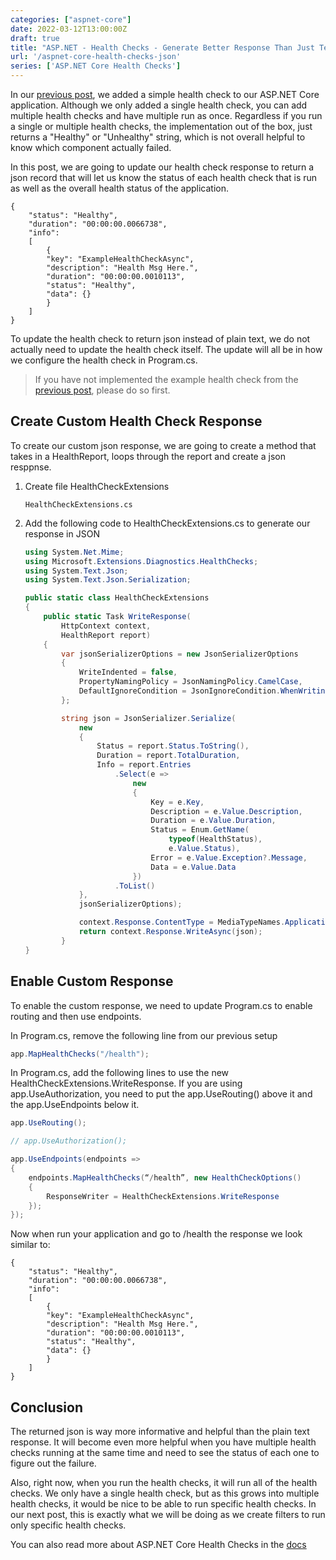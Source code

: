 ```yaml
---
categories: ["aspnet-core"]
date: 2022-03-12T13:00:00Z
draft: true
title: "ASP.NET - Health Checks - Generate Better Response Than Just Text"
url: '/aspnet-core-health-checks-json'
series: ['ASP.NET Core Health Checks']
---
```


In our [previous post](/aspnet-core-health-checks), we added a simple health check to our ASP.NET Core application. Although we only added a single health check, you can add multiple health checks and have multiple run as once.  Regardless if you run a single or multiple health checks, the implementation out of the box, just returns a "Healthy" or "Unhealthy" string, which is not overall helpful to know which component actually failed.

In this post, we are going to update our health check response to return a json record that will let us know the status of each health check that is run as well as the overall health status of the application.

```
{
    "status": "Healthy",
    "duration": "00:00:00.0066738",
    "info":
    [
        {
        "key": "ExampleHealthCheckAsync",
        "description": "Health Msg Here.",
        "duration": "00:00:00.0010113",
        "status": "Healthy",
        "data": {}
        }
    ]
}
```

<!--more-->

To update the health check to return json instead of plain text, we do not actually need to update the health check itself. The update will all be in how we configure the health check in Program.cs.

> If you have not implemented the example health check from the [previous post](/aspnet-core-health-checks), please do so first.

## Create Custom Health Check Response

To create our custom json response, we are going to create a method that takes in a HealthReport, loops through the report and create a json resppnse.

1. Create file HealthCheckExtensions

    ```text
    HealthCheckExtensions.cs
    ```

1. Add the following code to HealthCheckExtensions.cs to generate our response in JSON

    ```csharp {linenos=true, hl_lines=["20-38"]}
    using System.Net.Mime;
    using Microsoft.Extensions.Diagnostics.HealthChecks;
    using System.Text.Json;
    using System.Text.Json.Serialization;

    public static class HealthCheckExtensions
    {
        public static Task WriteResponse(
            HttpContext context,
            HealthReport report)
        {
            var jsonSerializerOptions = new JsonSerializerOptions
            {
                WriteIndented = false,
                PropertyNamingPolicy = JsonNamingPolicy.CamelCase,
                DefaultIgnoreCondition = JsonIgnoreCondition.WhenWritingNull
            };

            string json = JsonSerializer.Serialize(
                new
                {
                    Status = report.Status.ToString(),
                    Duration = report.TotalDuration,
                    Info = report.Entries
                        .Select(e =>
                            new
                            {
                                Key = e.Key,
                                Description = e.Value.Description,
                                Duration = e.Value.Duration,
                                Status = Enum.GetName(
                                    typeof(HealthStatus),
                                    e.Value.Status),
                                Error = e.Value.Exception?.Message,
                                Data = e.Value.Data
                            })
                        .ToList()
                },
                jsonSerializerOptions);

                context.Response.ContentType = MediaTypeNames.Application.Json;
                return context.Response.WriteAsync(json);
            }
    }
    ```

## Enable Custom Response

To enable the custom response, we need to update Program.cs to enable routing and then use endpoints.

In Program.cs, remove the following line from our previous setup

```csharp
app.MapHealthChecks("/health");
```

In Program.cs, add the following lines to use the new HealthCheckExtensions.WriteResponse.  If you are using app.UseAuthorization, you need to put the app.UseRouting() above it and the app.UseEndpoints below it.

```csharp
app.UseRouting();

// app.UseAuthorization();

app.UseEndpoints(endpoints =>
{
    endpoints.MapHealthChecks(“/health”, new HealthCheckOptions()
    {
        ResponseWriter = HealthCheckExtensions.WriteResponse
    });
});
```

Now when run your application and go to /health the response we look similar to:

```
{
    "status": "Healthy",
    "duration": "00:00:00.0066738",
    "info":
    [
        {
        "key": "ExampleHealthCheckAsync",
        "description": "Health Msg Here.",
        "duration": "00:00:00.0010113",
        "status": "Healthy",
        "data": {}
        }
    ]
}
```

## Conclusion

The returned json is way more informative and helpful than the plain text response.  It will become even more helpful when you have multiple health checks running at the same time and need to see the status of each one to figure out the failure.

Also, right now, when you run the health checks, it will run all of the health checks.  We only have a single health check, but as this grows into multiple health checks, it would be nice to be able to run specific health checks.  In our next post, this is exactly what we will be doing as we create filters to run only specific health checks.

You can also read more about ASP.NET Core Health Checks in the [docs](https://docs.microsoft.com/en-us/aspnet/core/host-and-deploy/health-checks)
